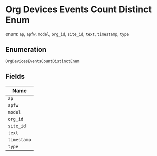 
# Org Devices Events Count Distinct Enum

enum: `ap`, `apfw`, `model`, `org_id`, `site_id`, `text`, `timestamp`, `type`

## Enumeration

`OrgDevicesEventsCountDistinctEnum`

## Fields

| Name |
|  --- |
| `ap` |
| `apfw` |
| `model` |
| `org_id` |
| `site_id` |
| `text` |
| `timestamp` |
| `type` |

